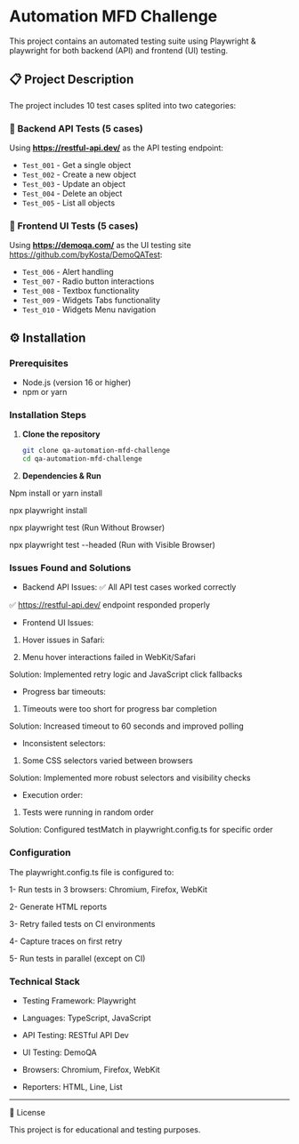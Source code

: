 # Automation MFD Challenge

This project contains an automated testing suite using Playwright & playwright for both backend (API) and frontend (UI) testing.

## 📋 Project Description

The project includes 10 test cases splited into two categories:

### 🔧 Backend API Tests (5 cases)
Using **https://restful-api.dev/** as the API testing endpoint:
- `Test_001` - Get a single object
- `Test_002` - Create a new object  
- `Test_003` - Update an object
- `Test_004` - Delete an object
- `Test_005` - List all objects

### 🎨 Frontend UI Tests (5 cases)
Using **https://demoqa.com/** as the UI testing site https://github.com/byKosta/DemoQATest:
- `Test_006` - Alert handling
- `Test_007` - Radio button interactions
- `Test_008` - Textbox functionality
- `Test_009` - Widgets Tabs functionality
- `Test_010` - Widgets Menu navigation

## ⚙️ Installation

### Prerequisites

- Node.js (version 16 or higher)
- npm or yarn

### Installation Steps

1. **Clone the repository**

   ```bash
   git clone qa-automation-mfd-challenge
   cd qa-automation-mfd-challenge

2. **Dependencies & Run**

Npm install or yarn install

npx playwright install

npx playwright test (Run Without Browser)

npx playwright test --headed (Run with Visible Browser)

### Issues Found and Solutions

- Backend API Issues:
✅ All API test cases worked correctly

✅ https://restful-api.dev/ endpoint responded properly

- Frontend UI Issues:
1. Hover issues in Safari:

2. Menu hover interactions failed in WebKit/Safari

Solution: Implemented retry logic and JavaScript click fallbacks

- Progress bar timeouts:

1. Timeouts were too short for progress bar completion

Solution: Increased timeout to 60 seconds and improved polling

- Inconsistent selectors:

1. Some CSS selectors varied between browsers

Solution: Implemented more robust selectors and visibility checks

- Execution order:

1. Tests were running in random order

Solution: Configured testMatch in playwright.config.ts for specific order


###  Configuration
The playwright.config.ts file is configured to:

1- Run tests in 3 browsers: Chromium, Firefox, WebKit

2- Generate HTML reports

3- Retry failed tests on CI environments

4- Capture traces on first retry

5- Run tests in parallel (except on CI)

###  Technical Stack

- Testing Framework: Playwright

- Languages: TypeScript, JavaScript

- API Testing: RESTful API Dev

- UI Testing: DemoQA

- Browsers: Chromium, Firefox, WebKit

- Reporters: HTML, Line, List

---

📄 License

This project is for educational and testing purposes.
